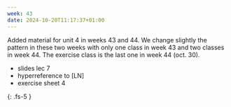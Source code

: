 ```yaml
---
week: 43
date: 2024-10-20T11:17:37+01:00
---
```


Added material for unit 4 in weeks 43 and 44. We change slightly the pattern in these two weeks with only one class in week 43 and two classes in week 44. The exercise class is the last one in week 44 (oct. 30).

- slides lec 7
- hyperreference to [LN] 
- exercise sheet 4


{: .fs-5 }
